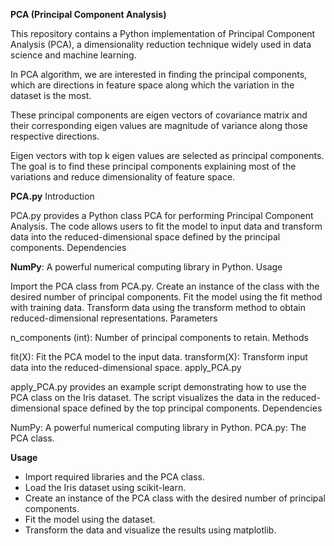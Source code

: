 **PCA (Principal Component Analysis)**

This repository contains a Python implementation of Principal Component Analysis (PCA), a dimensionality reduction technique widely used in data science and machine learning.

In PCA algorithm, we are interested in finding the principal components, which are directions in feature space along which the variation in the dataset is the most. 

These principal components are eigen vectors of covariance matrix and their corresponding eigen values are magnitude of variance along those respective directions. 

Eigen vectors with top k eigen values are selected as principal components. The goal is to find these principal components explaining most of the variations and reduce dimensionality of feature space. 

**PCA.py**
Introduction

PCA.py provides a Python class PCA for performing Principal Component Analysis. The code allows users to fit the model to input data and transform data into the reduced-dimensional space defined by the principal components.
Dependencies

**NumPy**: A powerful numerical computing library in Python.
Usage

Import the PCA class from PCA.py.
Create an instance of the class with the desired number of principal components.
Fit the model using the fit method with training data.
Transform data using the transform method to obtain reduced-dimensional representations.
Parameters

n_components (int): Number of principal components to retain.
Methods

fit(X): Fit the PCA model to the input data.
transform(X): Transform input data into the reduced-dimensional space.
apply_PCA.py

apply_PCA.py provides an example script demonstrating how to use the PCA class on the Iris dataset. The script visualizes the data in the reduced-dimensional space defined by the top principal components.
Dependencies

NumPy: A powerful numerical computing library in Python.
PCA.py: The PCA class.

**Usage**
- Import required libraries and the PCA class.
- Load the Iris dataset using scikit-learn.
- Create an instance of the PCA class with the desired number of principal components.
- Fit the model using the dataset.
- Transform the data and visualize the results using matplotlib.